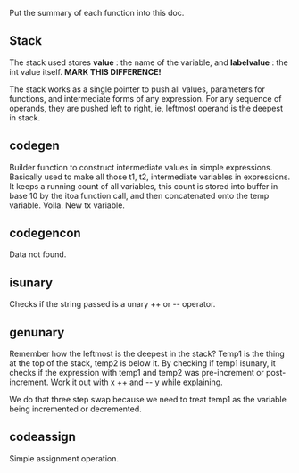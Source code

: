 Put the summary of each function into this doc.

## Stack
The stack used stores **value** : the name of the variable, and **labelvalue** : the int value itself. **MARK THIS DIFFERENCE!**

The stack works as a single pointer to push all values, parameters for functions, and intermediate forms of any expression. For any sequence of operands, they are pushed left to right, ie, leftmost operand is the deepest in stack.

## codegen
Builder function to construct intermediate values in simple expressions. Basically used to make all those t1, t2, intermediate variables in expressions. It keeps a running count of all variables, this count is stored into buffer in base 10 by the itoa function call, and then concatenated onto the temp variable. Voila. New tx variable. 

## codegencon
Data not found.

## isunary
Checks if the string passed is a unary ++ or -- operator.

## genunary
Remember how the leftmost is the deepest in the stack? Temp1 is the thing at the top of the stack, temp2 is below it. By checking if temp1 isunary, it checks if the expression with temp1 and temp2 was pre-increment or post-increment. Work it out with x ++ and -- y while explaining. 

We do that three step swap because we need to treat temp1 as the variable being incremented or decremented. 

## codeassign
Simple assignment operation.

